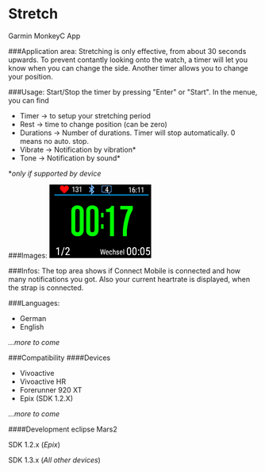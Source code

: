 # Stretch
Garmin MonkeyC App

###Application area:
Stretching is only effective, from about 30 seconds upwards.
To prevent contantly looking onto the watch, a timer will let you know when you can change the side.
Another timer allows you to change your position.

###Usage:
Start/Stop the timer by pressing "Enter" or "Start".
In the menue, you can find
- Timer -> to setup your stretching period
- Rest -> time to change position (can be zero)
- Durations -> Number of durations. Timer will stop automatically. 0 means no auto. stop.
- Vibrate -> Notification by vibration*
- Tone -> Notification by sound*


*_only if supported by device_

###Images:
![StretchTimer](/Screenshots/StretchScreenshot01.png?raw=true "Stretch - Timer")

###Infos:
The top area shows if Connect Mobile is connected and how many notifications you got.
Also your current heartrate is displayed, when the strap is connected.

###Languages:
- German
- English

_...more to come_

###Compatibility
####Devices
- Vivoactive
- Vivoactive HR
- Forerunner 920 XT
- Epix (SDK 1.2.X)

_...more to come_


####Development
eclipse Mars2

SDK 1.2.x (_Epix_)

SDK 1.3.x (_All other devices_)

